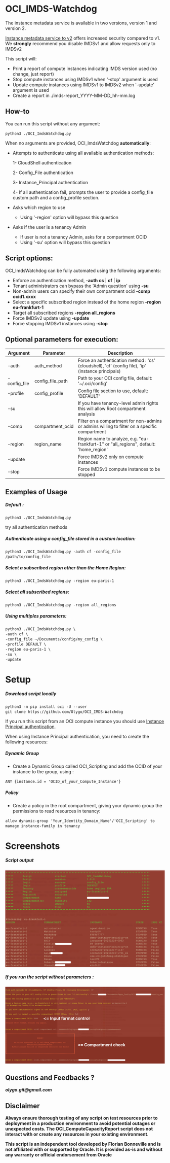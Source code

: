 # OCI_IMDS-Watchdog

The instance metadata service is available in two versions, version 1 and version 2. 

[Instance metadata service to v2](https://docs.oracle.com/en-us/iaas/Content/Compute/Tasks/gettingmetadata.htm#upgrading-v2) offers increased security compared to v1. 
We **strongly** recommend you disable IMDSv1 and allow requests only to IMDSv2

This script will:

- Print a report of compute instances indicating IMDS version used (no change, just report)
- Stop compute instances using IMDSv1 when '-stop' argument is used
- Update compute instances using IMDSv1 to IMDSv2 when '-update' argument is used
- Create a report in ./imds-report_YYYY-MM-DD_hh-mm.log

## How-to 

You can run this script without any argument:

	python3 ./OCI_ImdsWatchdog.py

When no arguments are provided, OCI_ImdsWatchdog **automatically**:

- Attempts to authenticate using all available authentication methods:

    1- CloudShell authentication
    
    2- Config_File authentication
    
    3- Instance_Principal authentication

    4- If all authentication fail, prompts the user to provide a config_file custom path and a config_profile section.

- Asks which region to use
	- Using '-region' option will bypass this question
- Asks if the user is a tenancy Admin
	- If user is not a tenancy Admin, asks for a compartment OCID
	- Using '-su' option will bypass this question

## Script options:

OCI_ImdsWatchdog can be fully automated using the following arguments:

- Enforce an authentication method, **-auth cs** | **cf** | **ip**
- Tenant administrators can bypass the 'Admin question' using **-su**
- Non-admin users can specify their own compartment ocid **-comp ocid1.xxxx**
- Select a specific subscribed region instead of the home region **-region eu-frankfurt-1**
- Target all subscribed regions **-region all_regions**
- Force IMDSv2 update using **-update**
- Force stopping IMDSv1 instances using **-stop**

## Optional parameters for execution:

| Argument      | Parameter            | Description                                                                                        |
| -----------   | -------------------- | -------------------------------------------------------------------------------------------------- |
| -auth         | auth_method          | Force an authentication method : 'cs' (cloudshell), 'cf' (config file), 'ip' (instance principals) | 
| -config_file  | config_file_path     | Path to your OCI config file, default: '~/.oci/config'                                             |
| -profile      | config_profile       | Config file section to use, default: 'DEFAULT'                                                     | 
| -su           |                      | If you have tenancy-level admin rights this will allow Root compartment analysis                   | 
| -comp         | compartment_ocid     | Filter on a compartment for non-admins or admins willing to filter on a specific compartment       | 
| -region       | region_name          | Region name to analyze, e.g. "eu-frankfurt-1" or "all_regions", default: 'home_region'             | 
| -update       |                      | Force IMDSv2 only on compute instances                                                             | 
| -stop         |                      | Force IMDSv1 compute instances to be stopped                                                       | 

## Examples of Usage
##### Default :
```
python3 ./OCI_ImdsWatchdog.py
```
try all authentication methods

##### Authenticate using a config_file stored in a custom location:
```
python3 ./OCI_ImdsWatchdog.py -auth cf -config_file /path/to/config_file 
```
##### Select a subscribed region other than the Home Region:
```
python3 ./OCI_ImdsWatchdog.py -region eu-paris-1
```
##### Select all subscribed regions:
```	
python3 ./OCI_ImdsWatchdog.py -region all_regions
```	
##### Using multiples parameters:

```
python3 ./OCI_ImdsWatchdog.py \
-auth cf \
-config_file ~/Documents/config/my_config \
-profile DEFAULT \
-region eu-paris-1 \
-su \
-update
```

# Setup

##### Download script locally

```
python3 -m pip install oci -U --user
git clone https://github.com/Olygo/OCI_IMDS-Watchdog
```

If you run this script from an OCI compute instance you should use [Instance Principal authentication](https://docs.public.oneportal.content.oci.oraclecloud.com/en-us/iaas/Content/Identity/Tasks/callingservicesfrominstances.htm).

When using Instance Principal authentication, you need to create the following resources:

##### Dynamic Group

- Create a Dynamic Group called OCI_Scripting and add the OCID of your instance to the group, using :

```
ANY {instance.id = 'OCID_of_your_Compute_Instance'}
```	

##### Policy

- Create a policy in the root compartment, giving your dynamic group the permissions to read resources in tenancy:

```
allow dynamic-group 'Your_Identity_Domain_Name'/'OCI_Scripting' to manage instance-family in tenancy
```

# Screenshots

##### Script output

![00](./.images/00.png)

##### If you run the script without parameters :

![01](./.images/01.png)

## Questions and Feedbacks ?
**_olygo.git@gmail.com_**

## Disclaimer
**Always ensure thorough testing of any script on test resources prior to deployment in a production environment to avoid potential outages or unexpected costs. The OCI_ComputeCapacityReport script does not interact with or create any resources in your existing environment.**

**This script is an independent tool developed by Florian Bonneville and is not affiliated with or supported by Oracle. 
It is provided as-is and without any warranty or official endorsement from Oracle**
